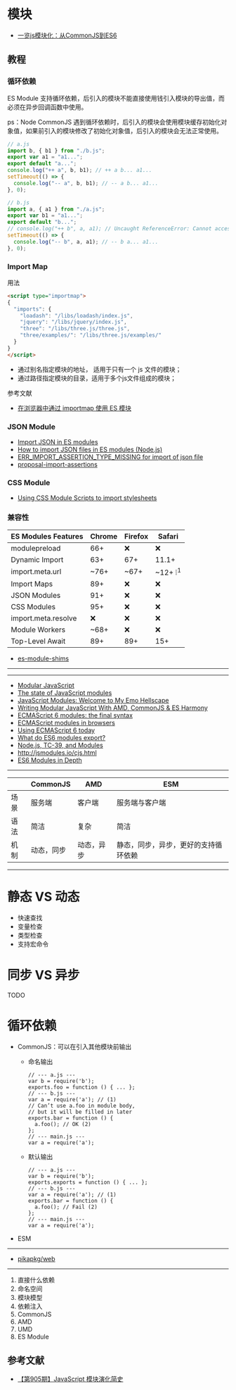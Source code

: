 # 模块

- [一览js模块化：从CommonJS到ES6](一览js模块化：从CommonJS到ES6)

## 教程

### 循环依赖

ES Module 支持循环依赖，后引入的模块不能直接使用钱引入模块的导出值，而必须在异步回调函数中使用。

ps：Node CommonJS 遇到循环依赖时，后引入的模块会使用模块缓存初始化对象值，如果前引入的模块修改了初始化对象值，后引入的模块会无法正常使用。

```js
// a.js
import b, { b1 } from "./b.js";
export var a1 = "a1...";
export default "a...";
console.log("++ a", b, b1); // ++ a b... a1...
setTimeout(() => {
  console.log("-- a", b, b1); // -- a b... a1...
}, 0);

// b.js
import a, { a1 } from "./a.js";
export var b1 = "a1...";
export default "b...";
// console.log("++ b", a, a1); // Uncaught ReferenceError: Cannot access 'a' before initialization
setTimeout(() => {
  console.log("-- b", a, a1); // -- b a... a1...
}, 0);
```

### Import Map

用法

```html
<script type="importmap">
{
  "imports": {
    "loadash": "/libs/loadash/index.js",
    "jquery": "/libs/jquery/index.js",
    "three": "/libs/three.js/three.js",
    "three/examples/": "/libs/three.js/examples/"
  }
}
</script>
```

- 通过别名指定模块的地址， 适用于只有一个 js 文件的模块；
- 通过路径指定模块的目录，适用于多个js文件组成的模块；

参考文献

- [在浏览器中通过 importmap 使用 ES 模块](https://beginor.github.io/2021/08/16/using-es-modules-in-borwser-with-importmaps.html)

### JSON Module

- [Import JSON in ES modules](https://simonplend.com/import-json-in-es-modules/)
- [How to import JSON files in ES modules (Node.js)](https://www.stefanjudis.com/snippets/how-to-import-json-files-in-es-modules-node-js/)
- [ERR_IMPORT_ASSERTION_TYPE_MISSING for import of json file](https://stackoverflow.com/questions/70106880/err-import-assertion-type-missing-for-import-of-json-file)
- [proposal-import-assertions](https://github.com/tc39/proposal-import-assertions)

### CSS Module

- [Using CSS Module Scripts to import stylesheets](https://web.dev/css-module-scripts/)

### 兼容性


| ES Modules Features                | Chrome             | Firefox            | Safari             |
| ---------------------------------- | ------------------ | ------------------ | ------------------ |
| modulepreload    | 66+                | :x:                | :x:                |
| Dynamic Import  | 63+                | 67+                | 11.1+              |
| import.meta.url  | ~76+               | ~67+               | ~12+ ❕<sup>1</sup> |
| Import Maps        | 89+                | :x:                | :x:                |
| JSON Modules      | 91+                | :x:                | :x:                |
| CSS Modules        | 95+                | :x:                | :x:                |
| import.meta.resolve    | :x:                | :x:                | :x:                |
| Module Workers  | ~68+               | :x:                | :x:                |
| Top-Level Await                    | 89+                | 89+                | 15+                |

- [es-module-shims](https://github.com/guybedford/es-module-shims)

---

---

- [Modular JavaScript](https://mjavascript.com/)
- [The state of JavaScript modules](https://medium.com/webpack/the-state-of-javascript-modules-4636d1774358)
- [JavaScript Modules: Welcome to My Emo Hellscape](https://medium.com/@trek/last-week-i-had-a-small-meltdown-on-twitter-about-npms-future-plans-around-front-end-packaging-b424dd8d367a)
- [Writing Modular JavaScript With AMD, CommonJS & ES Harmony](https://addyosmani.com/writing-modular-js/)
- [ECMAScript 6 modules: the final syntax](http://2ality.com/2014/09/es6-modules-final.html)
- [ECMAScript modules in browsers](https://jakearchibald.com/2017/es-modules-in-browsers/)
- [Using ECMAScript 6 today](http://2ality.com/2014/08/es6-today.html#using_ecmascript_6_today)
- [What do ES6 modules export?](http://2ality.com/2015/07/es6-module-exports.html)
- [Node.js, TC-39, and Modules](https://hackernoon.com/node-js-tc-39-and-modules-a1118aecf95e)
- http://jsmodules.io/cjs.html
- [ES6 Modules in Depth](https://ponyfoo.com/articles/es6-modules-in-depth)

---

| | CommonJS | AMD | ESM |
| --- | --- | --- | --- |
| 场景 | 服务端 | 客户端 | 服务端与客户端 |
| 语法 | 简洁 | 复杂 | 简洁 |
| 机制 | 动态，同步 | 动态，异步 | 静态，同步，异步，更好的支持循环依赖 |

---

# 静态 VS 动态
- 快速查找
- 变量检查
- 类型检查
- 支持宏命令

# 同步 VS 异步
TODO

# 循环依赖
- CommonJS：可以在引入其他模块前输出

    - 命名输出

        ```
        // --- a.js ---
        var b = require('b');
        exports.foo = function () { ... };
        // --- b.js ---
        var a = require('a'); // (1)
        // Can’t use a.foo in module body,
        // but it will be filled in later
        exports.bar = function () {
          a.foo(); // OK (2)
        };
        // --- main.js ---
        var a = require('a');
        ```

    - 默认输出

        ```
        // --- a.js ---
        var b = require('b');
        exports.exports = function () { ... };
        // --- b.js ---
        var a = require('a'); // (1)
        exports.bar = function () {
          a.foo(); // Fail (2)
        };
        // --- main.js ---
        var a = require('a');
        ```

- ESM

---

- [pikapkg/web](https://github.com/pikapkg/web)

---

1. 直接什么依赖
2. 命名空间
3. 模块模型
4. 依赖注入
5. CommonJS
6. AMD
7. UMD
8. ES Module

## 参考文献

- [【第905期】JavaScript 模块演化简史](https://mp.weixin.qq.com/s/3eiK4liZY_BvncNqyLTgnA)

